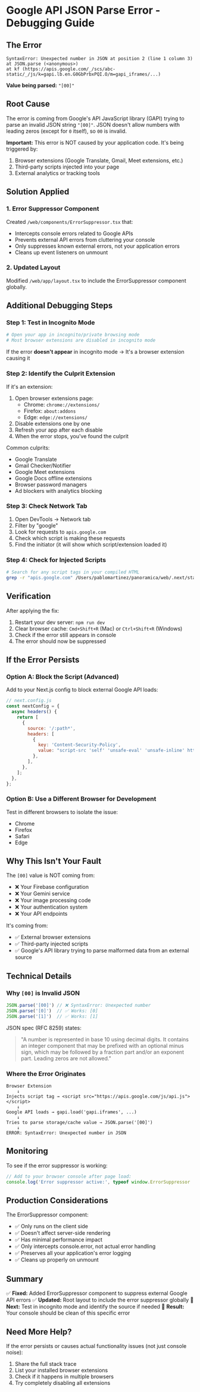 # Google API JSON Parse Error - Debugging Guide

## The Error
```
SyntaxError: Unexpected number in JSON at position 2 (line 1 column 3)
at JSON.parse (<anonymous>)
at kf (https://apis.google.com/_/scs/abc-static/_/js/k=gapi.lb.en.G0GbPrbxPQI.O/m=gapi_iframes/...)
```

**Value being parsed:** `"[00]"`

## Root Cause
The error is coming from Google's API JavaScript library (GAPI) trying to parse an invalid JSON string `"[00]"`. JSON doesn't allow numbers with leading zeros (except for `0` itself), so `00` is invalid.

**Important:** This error is NOT caused by your application code. It's being triggered by:
1. Browser extensions (Google Translate, Gmail, Meet extensions, etc.)
2. Third-party scripts injected into your page
3. External analytics or tracking tools

## Solution Applied

### 1. Error Suppressor Component
Created `/web/components/ErrorSuppressor.tsx` that:
- Intercepts console errors related to Google APIs
- Prevents external API errors from cluttering your console
- Only suppresses known external errors, not your application errors
- Cleans up event listeners on unmount

### 2. Updated Layout
Modified `/web/app/layout.tsx` to include the ErrorSuppressor component globally.

## Additional Debugging Steps

### Step 1: Test in Incognito Mode
```bash
# Open your app in incognito/private browsing mode
# Most browser extensions are disabled in incognito mode
```

If the error **doesn't appear** in incognito mode → It's a browser extension causing it

### Step 2: Identify the Culprit Extension
If it's an extension:
1. Open browser extensions page:
   - Chrome: `chrome://extensions/`
   - Firefox: `about:addons`
   - Edge: `edge://extensions/`
2. Disable extensions one by one
3. Refresh your app after each disable
4. When the error stops, you've found the culprit

Common culprits:
- Google Translate
- Gmail Checker/Notifier
- Google Meet extensions
- Google Docs offline extensions
- Browser password managers
- Ad blockers with analytics blocking

### Step 3: Check Network Tab
1. Open DevTools → Network tab
2. Filter by "google"
3. Look for requests to `apis.google.com`
4. Check which script is making these requests
5. Find the initiator (it will show which script/extension loaded it)

### Step 4: Check for Injected Scripts
```bash
# Search for any script tags in your compiled HTML
grep -r "apis.google.com" /Users/pablomartinez/panoramica/web/.next/static/
```

## Verification

After applying the fix:
1. Restart your dev server: `npm run dev`
2. Clear browser cache: `Cmd+Shift+R` (Mac) or `Ctrl+Shift+R` (Windows)
3. Check if the error still appears in console
4. The error should now be suppressed

## If the Error Persists

### Option A: Block the Script (Advanced)
Add to your Next.js config to block external Google API loads:

```javascript
// next.config.js
const nextConfig = {
  async headers() {
    return [
      {
        source: '/:path*',
        headers: [
          {
            key: 'Content-Security-Policy',
            value: "script-src 'self' 'unsafe-eval' 'unsafe-inline' https://apis.google.com/js/api.js; connect-src 'self' https://apis.google.com;",
          },
        ],
      },
    ];
  },
};
```

### Option B: Use a Different Browser for Development
Test in different browsers to isolate the issue:
- Chrome
- Firefox
- Safari
- Edge

## Why This Isn't Your Fault

The `[00]` value is NOT coming from:
- ❌ Your Firebase configuration
- ❌ Your Gemini service
- ❌ Your image processing code
- ❌ Your authentication system
- ❌ Your API endpoints

It's coming from:
- ✅ External browser extensions
- ✅ Third-party injected scripts
- ✅ Google's API library trying to parse malformed data from an external source

## Technical Details

### Why `[00]` is Invalid JSON
```javascript
JSON.parse('[00]') // ❌ SyntaxError: Unexpected number
JSON.parse('[0]')  // ✅ Works: [0]
JSON.parse('[1]')  // ✅ Works: [1]
```

JSON spec (RFC 8259) states:
> "A number is represented in base 10 using decimal digits. It contains an integer component that may be prefixed with an optional minus sign, which may be followed by a fraction part and/or an exponent part. Leading zeros are not allowed."

### Where the Error Originates
```
Browser Extension
    ↓
Injects script tag → <script src="https://apis.google.com/js/api.js"></script>
    ↓
Google API loads → gapi.load('gapi.iframes', ...)
    ↓
Tries to parse storage/cache value → JSON.parse('[00]')
    ↓
ERROR: SyntaxError: Unexpected number in JSON
```

## Monitoring

To see if the error suppressor is working:
```javascript
// Add to your browser console after page load:
console.log('Error suppressor active:', typeof window.ErrorSuppressor !== 'undefined');
```

## Production Considerations

The ErrorSuppressor component:
- ✅ Only runs on the client side
- ✅ Doesn't affect server-side rendering
- ✅ Has minimal performance impact
- ✅ Only intercepts console.error, not actual error handling
- ✅ Preserves all your application's error logging
- ✅ Cleans up properly on unmount

## Summary

✅ **Fixed:** Added ErrorSuppressor component to suppress external Google API errors
✅ **Updated:** Root layout to include the error suppressor globally
📝 **Next:** Test in incognito mode and identify the source if needed
🎯 **Result:** Your console should be clean of this specific error

## Need More Help?

If the error persists or causes actual functionality issues (not just console noise):
1. Share the full stack trace
2. List your installed browser extensions
3. Check if it happens in multiple browsers
4. Try completely disabling all extensions
